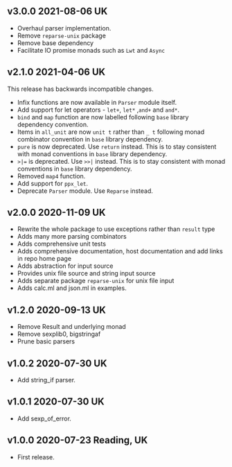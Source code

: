 ## v3.0.0 2021-08-06 UK

- Overhaul parser implementation. 
- Remove `reparse-unix` package
- Remove base dependency
- Facilitate IO promise monads such as `Lwt` and `Async`

## v2.1.0 2021-04-06 UK

This release has backwards incompatible changes.

- Infix functions are now available in `Parser` module itself.
- Add support for let operators - `let+`, `let*` ,`and+` and `and*`.
- `bind` and `map` function are now labelled following `base` library
  dependency convention.
- Items in `all_unit` are now `unit t` rather than `_ t` following monad
  combinator convention in `base` library dependency.
- `pure` is now deprecated. Use `return` instead. This is to stay consistent
  with monad conventions in `base` library dependency.
- `>|=` is deprecated. Use `>>|` instead. This is to stay consistent with monad
  conventions in `base` library dependency.
- Removed `map4` function.
- Add support for `ppx_let`.
- Deprecate `Parser` module. Use `Reparse` instead.

## v2.0.0 2020-11-09 UK

- Rewrite the whole package to use exceptions rather than `result` type
- Adds many more parsing combinators
- Adds comprehensive unit tests
- Adds comprehensive documentation, host documentation and add links in repo home page
- Adds abstraction for input source
- Provides unix file source and string input source
- Adds separate package `reparse-unix` for unix file input
- Adds calc.ml and json.ml in examples.

## v1.2.0 2020-09-13 UK

- Remove Result and underlying monad
- Remove sexplib0, bigstringaf
- Prune basic parsers

## v1.0.2 2020-07-30 UK

- Add string_if parser.

## v1.0.1 2020-07-30 UK

- Add sexp_of_error.

## v1.0.0 2020-07-23 Reading, UK

- First release.
